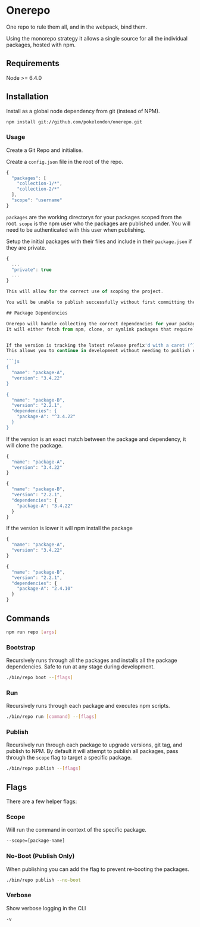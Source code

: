 Onerepo
===========================================

One repo to rule them all, and in the webpack, bind them.

Using the monorepo strategy it allows a single source for all the individual packages, hosted with npm.

## Requirements

Node >= 6.4.0

## Installation

Install as a global node dependency from git (instead of NPM).

```bash
npm install git://github.com/pokelondon/onerepo.git
```

### Usage

Create a Git Repo and initialise.

Create a `config.json` file in the root of the repo.

```js
{
  "packages": [
    "collection-1/*",
    "collection-2/*"
  ],
  "scope": "username"
}
```

`packages` are the working directorys for your packages scoped from the root.
`scope` is the npm user who the packages are published under. You will need to be authenticated with this user when publishing.

Setup the initial packages with their files and include in their `package.json` if they are private.
```js
{
  ...
  "private": true
  ...
}

This will allow for the correct use of scoping the project.

You will be unable to publish successfully without first committing the changes as it will attempt to publish new tags.

## Package Dependencies

Onerepo will handle collecting the correct dependencies for your packages.
It will either fetch from npm, clone, or symlink packages that require other packages, based on the dependency version.


If the version is tracking the latest release prefix'd with a caret (^), the package will be symlinked.
This allows you to continue in development without needing to publish each change.

```js
{
  "name": "package-A",
  "version": "3.4.22"
}

{
  "name": "package-B",
  "version": "2.2.1",
  "dependencies": {
    "package-A": "^3.4.22"
  }
}
```

If the version is an exact match between the package and dependency, it will clone the package.

```js
{
  "name": "package-A",
  "version": "3.4.22"
}

{
  "name": "package-B",
  "version": "2.2.1",
  "dependencies": {
    "package-A": "3.4.22"
  }
}
```

If the version is lower it will npm install the package

```js
{
  "name": "package-A",
  "version": "3.4.22"
}

{
  "name": "package-B",
  "version": "2.2.1",
  "dependencies": {
    "package-A": "2.4.10"
  }
}
```


## Commands

```bash
npm run repo [args]
```

### Bootstrap

Recursively runs through all the packages and installs all the package dependencies.
Safe to run at any stage during development.
```bash
./bin/repo boot --[flags]
```

### Run

Recursively runs through each package and executes npm scripts.
```bash
./bin/repo run [command] --[flags]
```

### Publish

Recursively run through each package to upgrade versions, git tag, and publish to NPM.
By default it will attempt to publish all packages, pass through the `scope` flag to target a specific package.
```bash
./bin/repo publish --[flags]
```

## Flags

There are a few helper flags:

### Scope

Will run the command in context of the specific package.
```bash
--scope=[package-name]
```

### No-Boot (Publish Only)

When publishing you can add the flag to prevent re-booting the packages.
```bash
./bin/repo publish --no-boot
```

### Verbose

Show verbose logging in the CLI
```bash
-v
```
